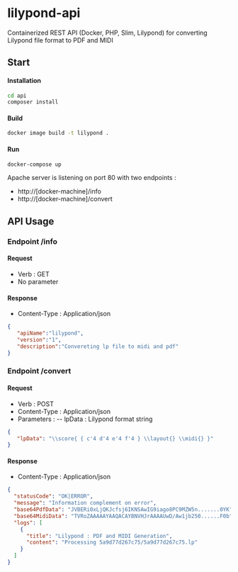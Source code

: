 # lilypond-api
Containerized REST API (Docker, PHP, Slim, Lilypond) for converting Lilypond file format to PDF and MIDI

## Start

#### Installation
```bash
cd api
composer install
```
	
#### Build
```bash
docker image build -t lilypond .
```

#### Run
```bash
docker-compose up
```
Apache server is listening on port 80 with two endpoints : 
- http://[docker-machine]/info 
- http://[docker-machine]/convert


## API Usage

### Endpoint /info

#### Request
- Verb : GET
- No parameter
	
#### Response
- Content-Type : Application/json
```json
{
   "apiName":"lilypond",
   "version":"1",
   "description":"Convereting lp file to midi and pdf"
}
```  
	
### Endpoint /convert
	
#### Request	
- Verb : POST
- Content-Type : Application/json
- Parameters :
-- lpData : Lilypond format string 
```json
{
   "lpData": "\\score{ { c'4 d'4 e'4 f'4 } \\layout{} \\midi{} }"
}
```
	
#### Response
- Content-Type : Application/json
```json  
{
  "statusCode": "OK|ERROR",
  "message": "Information complement on error",
  "base64PdfData": "JVBERi0xLjQKJcfsj6IKNSAwIG9iago8PC9MZW5n.......0YK",
  "base64MidiData": "TVRoZAAAAAYAAQACAYBNVHJrAAAAUwD/Aw1jb250......F0b",
  "logs": [
    {
      "title": "Lilypond : PDF and MIDI Generation",
      "content": "Processing 5a9d77d267c75/5a9d77d267c75.lp"
    }
  ]
}
```
